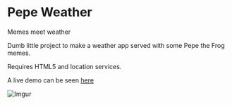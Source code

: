 # Pepe Weather
Memes meet weather

Dumb little project to make a weather app served with some Pepe the Frog memes.

Requires HTML5 and location services.

A live demo can be seen [here](http://sergiopalooza.com/pepe-weather)


![Imgur](http://i.imgur.com/sOcMz4w.png?1)